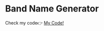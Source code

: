 <h1> Band Name Generator </h1>
<span>Check my code👉 <span><a href='https://replit.com/@AhmetAydin3/day01#main.py'>My Code!</a>
